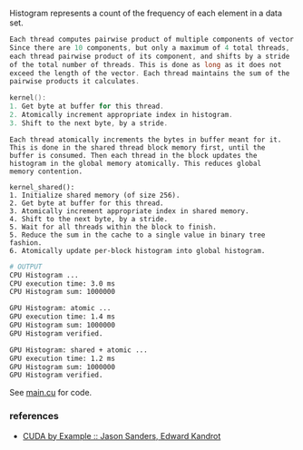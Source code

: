 Histogram represents a count of the frequency of each element in a data set.

```c
Each thread computes pairwise product of multiple components of vector.
Since there are 10 components, but only a maximum of 4 total threads,
each thread pairwise product of its component, and shifts by a stride
of the total number of threads. This is done as long as it does not
exceed the length of the vector. Each thread maintains the sum of the
pairwise products it calculates.

kernel():
1. Get byte at buffer for this thread.
2. Atomically increment appropriate index in histogram.
3. Shift to the next byte, by a stride.
```

```
Each thread atomically increments the bytes in buffer meant for it.
This is done in the shared thread block memory first, until the
buffer is consumed. Then each thread in the block updates the
histogram in the global memory atomically. This reduces global
memory contention.

kernel_shared():
1. Initialize shared memory (of size 256).
2. Get byte at buffer for this thread.
3. Atomically increment appropriate index in shared memory.
4. Shift to the next byte, by a stride.
5. Wait for all threads within the block to finish.
5. Reduce the sum in the cache to a single value in binary tree fashion.
6. Atomically update per-block histogram into global histogram.
```

```bash
# OUTPUT
CPU Histogram ...
CPU execution time: 3.0 ms
CPU Histogram sum: 1000000

GPU Histogram: atomic ...
GPU execution time: 1.4 ms
GPU Histogram sum: 1000000
GPU Histogram verified.

GPU Histogram: shared + atomic ...
GPU execution time: 1.2 ms
GPU Histogram sum: 1000000
GPU Histogram verified.
```

See [main.cu] for code.

[main.cu]: main.cu


### references

- [CUDA by Example :: Jason Sanders, Edward Kandrot](http://www.mat.unimi.it/users/sansotte/cuda/CUDA_by_Example.pdf)
